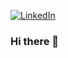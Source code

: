 [![LinkedIn][linkedin-shield]][linkedin]

[linkedin-shield]: https://img.shields.io/badge/%20-LinkedIn-red?style=for-the-badge&logo=linkedin&color=%230077B5&logoColor=white
[linkedin]: https://www.linkedin.com/in/jagandeepbrar/

### Hi there 👋
